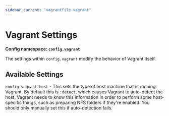 ```yaml
---
sidebar_current: "vagrantfile-vagrant"
---
```


# Vagrant Settings

**Config namespace: `config.vagrant`**

The settings within `config.vagrant` modify the behavior of Vagrant
itself.

## Available Settings

`config.vagrant.host` - This sets the type of host machine that is running
Vagrant. By default this is `:detect`, which causes Vagrant to auto-detect
the host. Vagrant needs to know this information in order to perform some
host-specific things, such as preparing NFS folders if they're enabled.
You should only manually set this if auto-detection fails.

